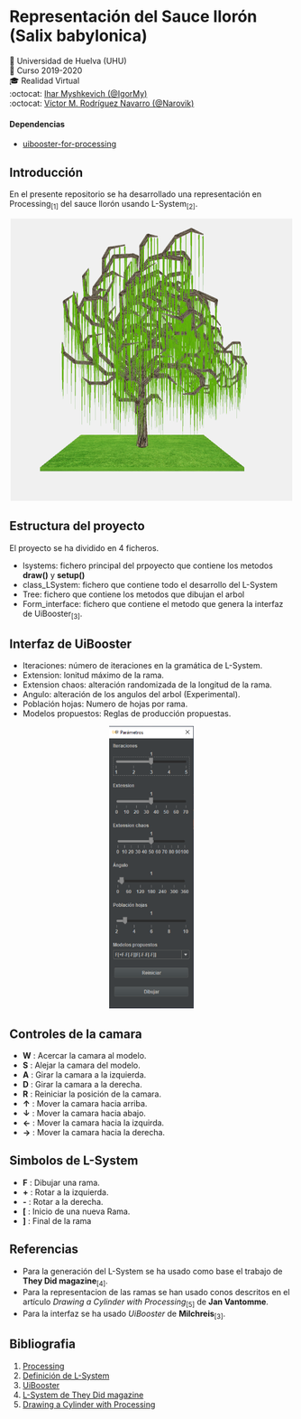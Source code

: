 # Representación del Sauce llorón (Salix babylonica)
:office: Universidad de Huelva (UHU)  
:calendar: Curso 2019-2020  
:mortar_board: Realidad Virtual  
:octocat: [Ihar Myshkevich (@IgorMy)](https://github.com/IgorMy)  
:octocat: [Víctor M. Rodríguez Navarro (@Narovik)](https://github.com/Narovik)

#### Dependencias
* [uibooster-for-processing](https://github.com/milchreis/uibooster-for-processing)

## Introducción
En el presente repositorio se ha desarrollado una representación en Processing<sub>[1]</sub> del sauce llorón usando L-System<sub>[2]</sub>.

<p align="center">
  <img width="500" height="500" src="Imagenes/tree.png">
</p>

## Estructura del proyecto
El proyecto se ha dividido en 4 ficheros. 
* lsystems: fichero principal del prpoyecto que contiene los metodos **draw()** y **setup()**
* class_LSystem: fichero que contiene todo el desarrollo del L-System
* Tree: fichero que contiene los metodos que dibujan el arbol
* Form_interface: fichero que contiene el metodo que genera la interfaz de UiBooster<sub>[3]</sub>.

## Interfaz de UiBooster
* Iteraciones: número de iteraciones en la gramática de L-System.
* Extension: lonitud máximo de la rama.
* Extension chaos: alteración randomizada de la longitud de la rama.
* Angulo: alteración de los angulos del arbol (Experimental).
* Población hojas: Numero de hojas por rama.
* Modelos propuestos: Reglas de producción propuestas.

<p align="center">
    <img width="150" height="500" src="Imagenes/Form.png">
</p>

## Controles de la camara
* **W** : Acercar la camara al modelo.
* **S** : Alejar la camara del modelo.
* **A** : Girar la camara a la izquierda.
* **D** : Girar la camara a la derecha.
* **R** : Reiniciar la posición de la camara.
* **↑** : Mover la camara hacia arriba.
* **↓** : Mover la camara hacia abajo.
* **←** : Mover la camara hacia la izquirda.
* **→** : Mover la camara hacia la derecha.

## Simbolos de L-System
* **F** : Dibujar una rama.
* **+** : Rotar a la izquierda.
* **-** : Rotar a la derecha.
* **[** : Inicio de una nueva Rama.
* **]** : Final de la rama


## Referencias
* Para la generación del L-System se ha usado como base el trabajo de **They Did magazine**<sub>[4]</sub>. 
* Para la representacion de las ramas se han usado conos descritos en el artículo *Drawing a Cylinder with Processing*<sub>[5]</sub> de **Jan Vantomme**.
* Para la interfaz se ha usado *UiBooster* de **Milchreis**<sub>[3]</sub>.

## Bibliografia
1. [Processing](https://processing.org/)
2. [Definición de L-System](https://es.wikipedia.org/wiki/Sistema-L)
3. [UiBooster](https://github.com/milchreis/uibooster-for-processing)
4. [L-System de They Did magazine](http://www.erase.net/projects/l-systems/)
5. [Drawing a Cylinder with Processing](https://vormplus.be/full-articles/drawing-a-cylinder-with-processing)
